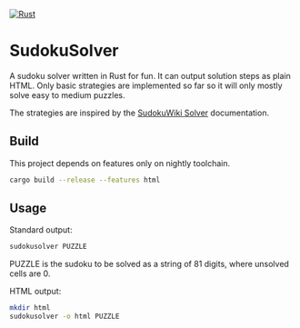 [![Rust](https://github.com/jbchouinard/sudokusolver/actions/workflows/rust.yml/badge.svg?branch=master)](https://github.com/jbchouinard/sudokusolver/actions/workflows/rust.yml)

# SudokuSolver

A sudoku solver written in Rust for fun. It can output solution steps as plain HTML.
Only basic strategies are implemented so far so it will only mostly solve easy to medium puzzles.

The strategies are inspired by the [SudokuWiki Solver](https://www.sudokuwiki.org/sudoku.htm) documentation.

## Build

This project depends on features only on nightly toolchain.

```bash
cargo build --release --features html
```

## Usage

Standard output:

```bash
sudokusolver PUZZLE
```

PUZZLE is the sudoku to be solved as a string of 81 digits, where unsolved cells are 0.

HTML output:

```bash
mkdir html
sudokusolver -o html PUZZLE
```
